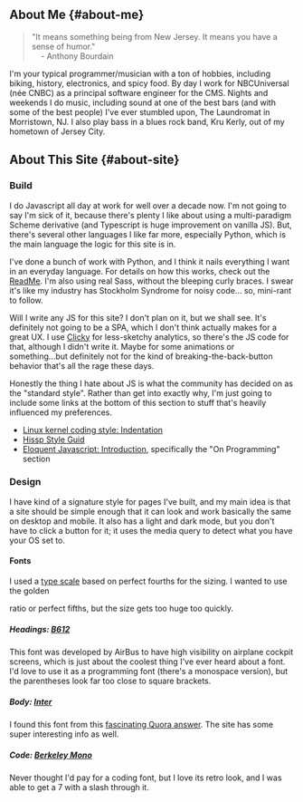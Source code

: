 ## About Me {#about-me}

> "It means something being from New Jersey. It means you have a sense of humor."  
> &nbsp;&nbsp;&nbsp;&nbsp;- Anthony Bourdain

I'm your typical programmer/musician with a ton of hobbies, including biking, history, electronics,
and spicy food. By day I work for NBCUniversal (née CNBC) as a principal software engineer for
the CMS. Nights and weekends I do music, including sound at one of the best bars (and with some
of the best people) I've ever stumbled upon, The Laundromat in Morristown, NJ. I also play bass 
in a blues rock band, Kru Kerly, out of my hometown of Jersey City.

## About This Site {#about-site}

### Build

I do Javascript all day at work for well over a decade now. I'm not going to say I'm sick of it,
because there's plenty I like about using a multi-paradigm Scheme derivative (and Typescript is
huge improvement on vanilla JS). But, there's several other languages I like far more, especially
Python, which is the main language the logic for this site is in.

I've done a bunch of work with Python, and I think it nails everything I want in an everyday
language. For details on how this works, check out the
[ReadMe](https://github.com/andybp85/andybp85.github.io). I'm also using real Sass, without the
bleeping curly braces. I swear it's like my industry has Stockholm Syndrome for noisy code...
so, mini-rant to follow.

Will I write any JS for this site? I don't plan on it, but we shall see. It's definitely not going
to be a SPA, which I don't think actually makes for a great UX. I use
[Clicky](https://clicky.com/) for less-sketchy analytics, so there's the JS code for that,
although I didn't write it. Maybe for some animations or something...but definitely not for the
kind of breaking-the-back-button behavior that's all the rage these days.

Honestly the thing I hate about JS is what the community has decided on as the "standard
style". Rather than get into exactly why, I'm just going to include some links at the bottom of
this section to stuff that's heavily influenced my preferences.

* [Linux kernel coding style: Indentation](https://www.kernel.org/doc/html/v4.10/process/coding-style.html#indentation)
* [Hissp Style Guid](https://hissp.readthedocs.io/en/latest/style_guide.html)
* [Eloquent Javascript: Introduction](https://eloquentjavascript.net/2nd_edition/00_intro.html),
specifically the "On Programming" section

### Design

I have kind of a signature style for pages I've built, and my main idea is that a site should be
simple enough that it can look and work basically the same on desktop and mobile. It also has a
light and dark mode, but you don't have to click a button for it; it uses the media query to
detect what you have your OS set to.

#### Fonts

I used a [type scale](https://type-scale.com/) based on perfect fourths for the sizing. I wanted to
use the golden

ratio or perfect fifths, but the size gets too huge too quickly.

##### Headings: [B612](https://b612-font.com/)

This font was developed by AirBus to have high visibility on airplane cockpit screens, which is just
about the coolest thing I've ever heard about a font. I'd love to use it as a programming font 
(there's a monospace version), but the parentheses look far too close to square brackets.

##### Body: [Inter](https://rsms.me/inter/)

I found this font from
this [fascinating Quora answer](https://www.quora.com/What-is-the-most-readable-font-for-the-screen).
The site has some super interesting info as well.

##### Code: [Berkeley Mono](https://berkeleygraphics.com/typefaces/berkeley-mono/)

Never thought I'd pay for a coding font, but I love its retro look, and I was able to get a 7 with a
slash through it.
